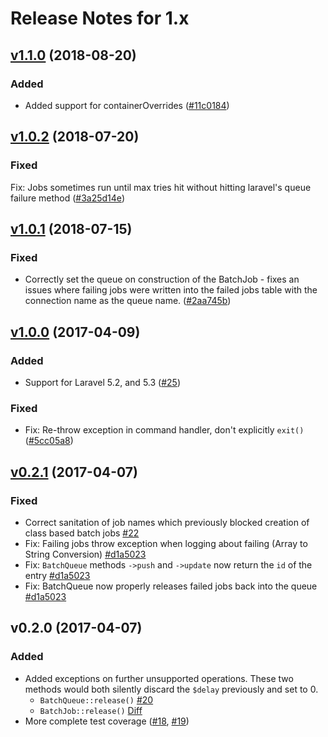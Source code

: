 # Release Notes for 1.x

## [v1.1.0] (2018-08-20)

### Added
* Added support for containerOverrides ([#11c0184](https://github.com/lukewaite/laravel-queue-aws-batch/pull/30))

## [v1.0.2] (2018-07-20)

### Fixed
Fix: Jobs sometimes run until max tries hit without hitting laravel's queue failure method ([#3a25d14e](https://github.com/lukewaite/laravel-queue-aws-batch/commit/3a25d14e7cb3fb6c8d769d92ce0b93d08961ed3d))

## [v1.0.1] (2018-07-15)

### Fixed
* Correctly set the queue on construction of the BatchJob - fixes an issues where
failing jobs were written into the failed jobs table with the connection name as
the queue name. ([#2aa745b](https://github.com/lukewaite/laravel-queue-aws-batch/pull/29))

## [v1.0.0] (2017-04-09)

### Added
* Support for Laravel 5.2, and 5.3 ([#25](https://github.com/lukewaite/laravel-queue-aws-batch/pull/25))

### Fixed
* Fix: Re-throw exception in command handler, don't explicitly `exit()` ([#5cc05a8](https://github.com/lukewaite/laravel-queue-aws-batch/commit/5cc05a88c497ade72b81916a16384bdb69107bd5))

## [v0.2.1] (2017-04-07)

### Fixed
* Correct sanitation of job names which previously blocked creation of class based batch jobs [#22](https://github.com/lukewaite/laravel-queue-aws-batch/pull/22)
* Fix: Failing jobs throw exception when logging about failing (Array to String Conversion) [#d1a5023](https://github.com/lukewaite/laravel-queue-aws-batch/commit/6118f5bdf18935ce346d9628dcd1670f98d8e238)
* Fix: `BatchQueue` methods `->push` and `->update` now return the `id` of the entry [#d1a5023](https://github.com/lukewaite/laravel-queue-aws-batch/commit/6118f5bdf18935ce346d9628dcd1670f98d8e238)
* Fix: BatchQueue now properly releases failed jobs back into the queue [#d1a5023](https://github.com/lukewaite/laravel-queue-aws-batch/commit/6118f5bdf18935ce346d9628dcd1670f98d8e238)

## v0.2.0 (2017-04-07)

### Added
* Added exceptions on further unsupported operations. These two methods would both silently discard the `$delay` previously and set to 0.
  * `BatchQueue::release()` [#20](https://github.com/lukewaite/laravel-queue-aws-batch/pull/20)
  * `BatchJob::release()` [Diff](https://github.com/lukewaite/laravel-queue-aws-batch/pull/19/files#diff-fb4479932d3da5ac0014681d4beba72cR38)
* More complete test coverage ([#18](https://github.com/lukewaite/laravel-queue-aws-batch/pull/18), [#19](https://github.com/lukewaite/laravel-queue-aws-batch/pull/19))

[Unreleased]: https://github.com/lukewaite/laravel-queue-aws-batch/compare/v1.1.0...HEAD
[v1.1.0]: https://github.com/lukewaite/laravel-queue-aws-batch/compare/v1.0.2...v1.1.0
[v1.0.2]: https://github.com/lukewaite/laravel-queue-aws-batch/compare/v1.0.1...v1.0.2
[v1.0.1]: https://github.com/lukewaite/laravel-queue-aws-batch/compare/v1.0.0...v1.0.1
[v1.0.0]: https://github.com/lukewaite/laravel-queue-aws-batch/compare/v0.2.1...v1.0.0
[v0.2.1]: https://github.com/lukewaite/laravel-queue-aws-batch/compare/v0.2.0...v0.2.1